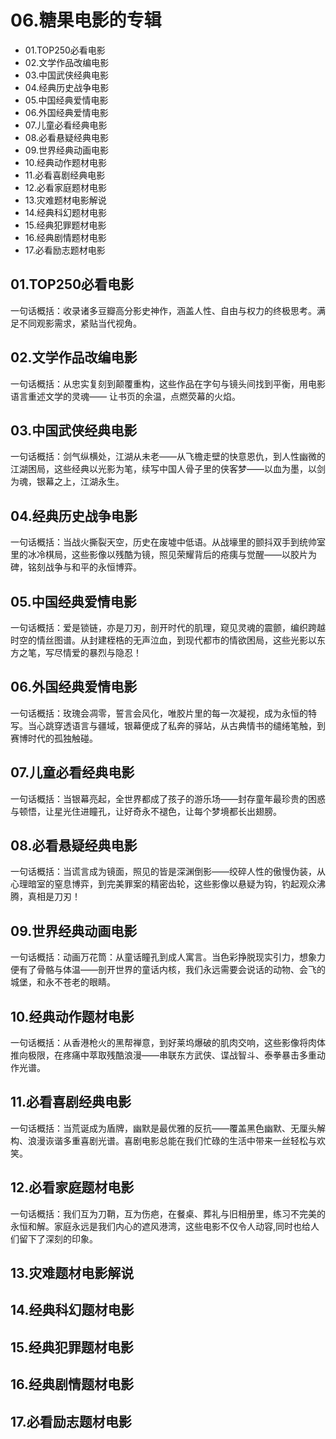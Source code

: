 # 06.糖果电影的专辑
- 01.TOP250必看电影
- 02.文学作品改编电影
- 03.中国武侠经典电影
- 04.经典历史战争电影
- 05.中国经典爱情电影
- 06.外国经典爱情电影
- 07.儿童必看经典电影
- 08.必看悬疑经典电影
- 09.世界经典动画电影
- 10.经典动作题材电影
- 11.必看喜剧经典电影
- 12.必看家庭题材电影
- 13.灾难题材电影解说
- 14.经典科幻题材电影
- 15.经典犯罪题材电影
- 16.经典剧情题材电影
- 17.必看励志题材电影



## 01.TOP250必看电影

一句话概括：收录诸多豆瓣高分影史神作，涵盖人性、自由与权力的终极思考。满足不同观影需求，紧贴当代视角。

## 02.文学作品改编电影

一句话概括：从忠实复刻到颠覆重构，这些作品在字句与镜头间找到平衡，用电影语言重述文学的灵魂—— 让书页的余温，点燃荧幕的火焰。

## 03.中国武侠经典电影

一句话概括：剑气纵横处，江湖从未老——从飞檐走壁的快意恩仇，到人性幽微的江湖困局，这些经典以光影为笔，续写中国人骨子里的侠客梦——以血为墨，以剑为魂，银幕之上，江湖永生。

## 04.经典历史战争电影

一句话概括：当战火撕裂天空，历史在废墟中低语。从战壕里的颤抖双手到统帅室里的冰冷棋局，这些影像以残酷为镜，照见荣耀背后的疮痍与觉醒——以胶片为碑，铭刻战争与和平的永恒博弈。

## 05.中国经典爱情电影

一句话概括：爱是锁链，亦是刀刃，剖开时代的肌理，窥见灵魂的震颤，编织跨越时空的情丝图谱。从封建桎梏的无声泣血，到现代都市的情欲困局，这些光影以东方之笔，写尽情爱的暴烈与隐忍！

## 06.外国经典爱情电影

一句话概括：玫瑰会凋零，誓言会风化，唯胶片里的每一次凝视，成为永恒的特写。当心跳穿透语言与疆域，银幕便成了私奔的驿站，从古典情书的缱绻笔触，到赛博时代的孤独触碰。

## 07.儿童必看经典电影

一句话概括：当银幕亮起，全世界都成了孩子的游乐场——封存童年最珍贵的困惑与顿悟，让星光住进瞳孔，让好奇永不褪色，让每个梦境都长出翅膀。

## 08.必看悬疑经典电影

一句话概括：当谎言成为镜面，照见的皆是深渊倒影——绞碎人性的傲慢伪装，从心理暗室的窒息博弈，到完美罪案的精密齿轮，这些影像以悬疑为钩，钓起观众沸腾，真相是刀刃！

## 09.世界经典动画电影

一句话概括：动画万花筒：从童话瞳孔到成人寓言。当色彩挣脱现实引力，想象力便有了骨骼与体温——剖开世界的童话内核，我们永远需要会说话的动物、会飞的城堡，和永不苍老的眼睛。

## 10.经典动作题材电影

一句话概括：从香港枪火的黑帮禅意，到好莱坞爆破的肌肉交响，这些影像将肉体推向极限，在疼痛中萃取残酷浪漫——串联东方武侠、谍战智斗、泰拳暴击多重动作光谱。

## 11.必看喜剧经典电影

一句话概括：当荒诞成为盾牌，幽默是最优雅的反抗——覆盖黑色幽默、无厘头解构、浪漫诙谐多重喜剧光谱。喜剧电影总能在我们忙碌的生活中带来一丝轻松与欢笑。

## 12.必看家庭题材电影

一句话概括：我们互为刀鞘，互为伤疤，在餐桌、葬礼与旧相册里，练习不完美的永恒和解。家庭永远是我们内心的遮风港湾，这些电影不仅令人动容,同时也给人们留下了深刻的印象。

## 13.灾难题材电影解说


## 14.经典科幻题材电影


## 15.经典犯罪题材电影


## 16.经典剧情题材电影


## 17.必看励志题材电影
